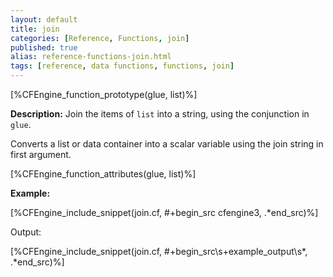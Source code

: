 ```yaml
---
layout: default
title: join
categories: [Reference, Functions, join]
published: true
alias: reference-functions-join.html
tags: [reference, data functions, functions, join]
---
```


[%CFEngine_function_prototype(glue, list)%]

**Description:** Join the items of `list` into a string, using the conjunction in `glue`.

Converts a list or data container into a scalar variable using the
join string in first argument.

[%CFEngine_function_attributes(glue, list)%]

**Example:**

[%CFEngine_include_snippet(join.cf, #\+begin_src cfengine3, .*end_src)%]

Output:

[%CFEngine_include_snippet(join.cf, #\+begin_src\s+example_output\s*, .*end_src)%]
